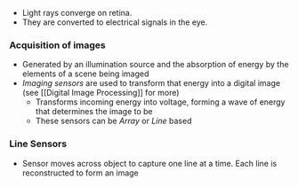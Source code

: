 - Light rays converge on retina. 
- They are converted to electrical signals in the eye.

### Acquisition of images
- Generated by an illumination source and the absorption of energy by the elements of a scene being imaged
- _Imaging sensors_ are used to transform that energy into a digital image (see [[Digital Image Processing]] for more)
	- Transforms incoming energy into voltage, forming a wave of energy that determines the image to be
	- These sensors can be _Array_ or _Line_ based

### Line Sensors
- Sensor moves across object to capture one line at a time. Each line is reconstructed to form an image

